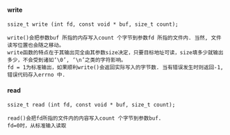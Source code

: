 #### write

`ssize_t write (int fd, const void * buf, size_t count);`

```
write()会把参数buf 所指的内存写入count 个字节到参数fd 所指的文件内. 当然, 文件读写位置也会随之移动。
write函数的特点在于其输出完全由其参数size决定，只要目标地址可读，size填多少就输出多少，不会受到诸如‘\0’, ‘\n’之类的字符影响。
fd = 1为标准输出，如果顺利write()会返回实际写入的字节数. 当有错误发生时则返回-1, 错误代码存入errno 中.
```

#### read

`ssize_t read (int fd, const void * buf, size_t count);`

```
read()会把fd所指的文件内的内容写入count 个字节到参数buf.
fd=0时，从标准输入读取
```
